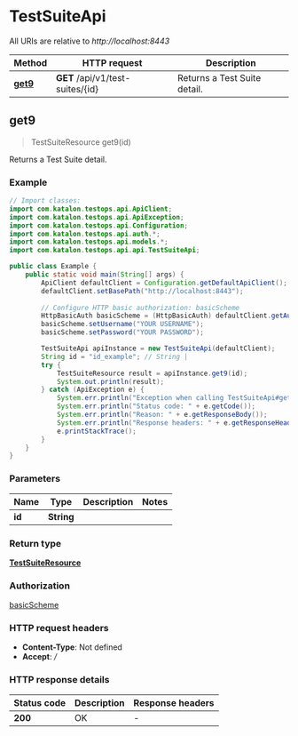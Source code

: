 # TestSuiteApi

All URIs are relative to *http://localhost:8443*

Method | HTTP request | Description
------------- | ------------- | -------------
[**get9**](TestSuiteApi.md#get9) | **GET** /api/v1/test-suites/{id} | Returns a Test Suite detail.



## get9

> TestSuiteResource get9(id)

Returns a Test Suite detail.

### Example

```java
// Import classes:
import com.katalon.testops.api.ApiClient;
import com.katalon.testops.api.ApiException;
import com.katalon.testops.api.Configuration;
import com.katalon.testops.api.auth.*;
import com.katalon.testops.api.models.*;
import com.katalon.testops.api.api.TestSuiteApi;

public class Example {
    public static void main(String[] args) {
        ApiClient defaultClient = Configuration.getDefaultApiClient();
        defaultClient.setBasePath("http://localhost:8443");
        
        // Configure HTTP basic authorization: basicScheme
        HttpBasicAuth basicScheme = (HttpBasicAuth) defaultClient.getAuthentication("basicScheme");
        basicScheme.setUsername("YOUR USERNAME");
        basicScheme.setPassword("YOUR PASSWORD");

        TestSuiteApi apiInstance = new TestSuiteApi(defaultClient);
        String id = "id_example"; // String | 
        try {
            TestSuiteResource result = apiInstance.get9(id);
            System.out.println(result);
        } catch (ApiException e) {
            System.err.println("Exception when calling TestSuiteApi#get9");
            System.err.println("Status code: " + e.getCode());
            System.err.println("Reason: " + e.getResponseBody());
            System.err.println("Response headers: " + e.getResponseHeaders());
            e.printStackTrace();
        }
    }
}
```

### Parameters


Name | Type | Description  | Notes
------------- | ------------- | ------------- | -------------
 **id** | **String**|  |

### Return type

[**TestSuiteResource**](TestSuiteResource.md)

### Authorization

[basicScheme](../README.md#basicScheme)

### HTTP request headers

- **Content-Type**: Not defined
- **Accept**: */*

### HTTP response details
| Status code | Description | Response headers |
|-------------|-------------|------------------|
| **200** | OK |  -  |

